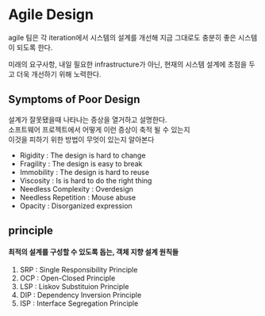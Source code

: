 # Agile Design

agile 팀은 각 iteration에서 시스템의 설계를 개선해 지금 그대로도 충분히 좋은 시스템이 되도록 한다.  

미래의 요구사항, 내일 필요한 infrastructure가 아닌, 현재의 시스템 설계에 초점을 두고 더욱 개선하기 위해 노력한다.

## Symptoms of Poor Design 

설계가 잘못됐을때 나타나는 증상을 열거하고 설명한다.  
소프트웨어 프로젝트에서 어떻게 이런 증상이 축적 될 수 있는지  
이것을 피하기 위한 방법이 무엇이 있는지 알아본다  

- Rigidity : The design is hard to change
- Fragility : The design is easy to break
- Immobility : The design is hard to reuse
- Viscosity : Is is hard to do the right thing
- Needless Complexity : Overdesign
- Needless Repetition : Mouse abuse
- Opacity : Disorganized expression

## principle
#### 최적의 설계를 구성할 수 있도록 돕는, 객체 지향 설계 원칙들

1. SRP : Single Responsibility Principle
2. OCP : Open-Closed Principle
3. LSP : Liskov Substituion Principle
4. DIP : Dependency Inversion Principle
5. ISP : Interface Segregation Principle

